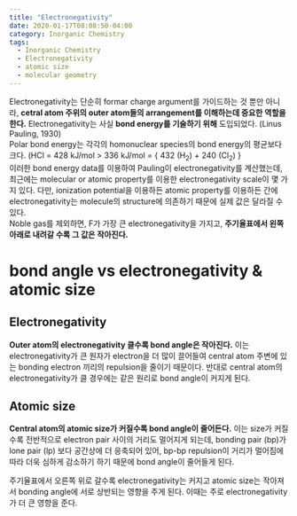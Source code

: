 ```yaml
---
title: "Electronegativity"
date: 2020-01-17T08:08:50-04:00
category: Inorganic Chemistry
tags:
  - Inorganic Chemistry
  - Electronegativity
  - atomic size
  - molecular geometry
---
```


Electronegativity는 단순히 formar charge argument를 가이드하는 것 뿐만 아니라, __cetral atom 주위의 outer atom들의 arrangement를 이해하는데 중요한 역할을 한다.__ 
Electronegativity는 사실 __bond energy를 기술하기 위해__ 도입되었다. (Linus Pauling, 1930)  
Polar bond energy는 각각의 homonuclear species의 bond energy의 평균보다 크다. (HCl = 428 kJ/mol > 336 kJ/mol = { 432 (H<sub>2</sub>) + 240 (Cl<sub>2</sub>) }  
이러한 bond energy data를 이용하여 Pauling이 electronegativity를 계산했는데, 최근에는 molecular or atomic property를 이용한 electronegativity scale이 몇 가지 있다. 다만, ionization potential을 이용하든 atomic property를 이용하든 간에 electronegativity는 molecule의 structure에 의존하기 때문에 실제 값은 달라질 수 있다.  
Noble gas를 제외하면, F가 가장 큰 electronegativity을 가지고, __주기율표에서 왼쪽 아래로 내려갈 수록 그 값은 작아진다.__  

# bond angle vs electronegativity & atomic size

## Electronegativity
__Outer atom의 electronegativity 클수록 bond angle은 작아진다.__ 
이는 electronegativity가 큰 원자가 electron을 더 많이 끌어들여 central atom 주변에 있는 bonding electron 끼리의 repulsion을 줄이기 때문이다.
반대로 central atom의 electronegativity가 클 경우에는 같은 원리로 bond angle이 커지게 된다.

## Atomic size
__Central atom의 atomic size가 커질수록 bond angle이 줄어든다.__ 
이는 size가 커질수록 전반적으로 electron pair 사이의 거리도 멀어지게 되는데, bonding pair (bp)가 lone pair (lp) 보다  공간상에 더 응축되어 있어, bp-bp repulsion이 거리가 멀어짐에 따라 더욱 심하게 감소하기 하기 때문에 bond angle이 줄어들게 된다. 

주기율표에서 오른쪽 위로 갈수록 electronegativity는 커지고 atomic size는 작아져서 bonding angle에 서로 상반되는 영향을 주게 된다. 이때는 주로 electronegativity가 더 큰 영향을 준다.  


